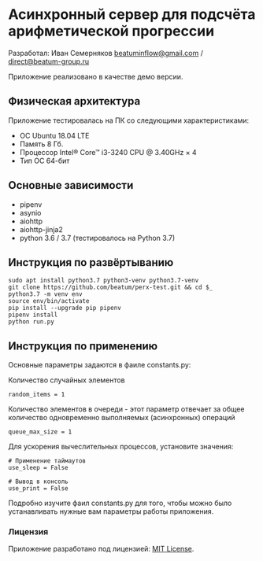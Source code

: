 # Асинхронный сервер для подсчёта арифметической прогрессии

Разработал: Иван Семерняков beatuminflow@gmail.com / direct@beatum-group.ru

Приложение реализовано в качестве демо версии.

## Физическая архитектура

Приложение тестировалась на ПК со следующими характеристиками:

* ОС Ubuntu 18.04 LTE
* Память 8 Гб.
* Процессор Intel® Core™ i3-3240 CPU @ 3.40GHz × 4
* Тип ОС 64-бит

## Основные зависимости

* pipenv
* asynio
* aiohttp
* aiohttp-jinja2
* python 3.6 / 3.7 (тестировалось на Python 3.7)

## Инструкция по развёртыванию
```
sudo apt install python3.7 python3-venv python3.7-venv
git clone https://github.com/beatum/perx-test.git && cd $_
python3.7 -m venv env
source env/bin/activate
pip install --upgrade pip pipenv
pipenv install
python run.py
```
## Инструкция по применению

Основные параметры задаются в фаиле constants.py:

Количество случайных элементов
```
random_items = 1
```
Количество элементов в очереди - этот параметр отвечает
за общее количество одновременно выполняемых (асинхронных) операций
```
queue_max_size = 1
```
Для ускорения вычеслительных процессов, установите значения:
```
# Применение таймаутов
use_sleep = False

# Вывод в консоль
use_print = False
```
Подробно изучите фаил constants.py для того, чтобы можно было устанавливать нужные вам параметры работы приложения.

### Лицензия

Приложение разработано под лицензией: [MIT License](http://opensource.org/licenses/MIT).
